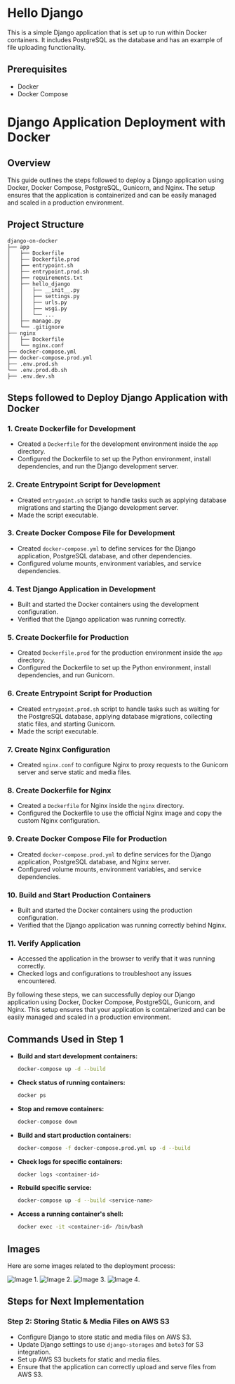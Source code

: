 # Hello Django

This is a simple Django application that is set up to run within Docker containers. It includes PostgreSQL as the database and has an example of file uploading functionality.

## Prerequisites

- Docker
- Docker Compose

# Django Application Deployment with Docker

## Overview
This guide outlines the steps followed to deploy a Django application using Docker, Docker Compose, PostgreSQL, Gunicorn, and Nginx. The setup ensures that the application is containerized and can be easily managed and scaled in a production environment.

## Project Structure

```
django-on-docker
├── app
│   ├── Dockerfile
│   ├── Dockerfile.prod
│   ├── entrypoint.sh
│   ├── entrypoint.prod.sh
│   ├── requirements.txt
│   ├── hello_django
│   │   ├── __init__.py
│   │   ├── settings.py
│   │   ├── urls.py
│   │   ├── wsgi.py
│   │   └── ...
│   ├── manage.py
│   └── .gitignore
├── nginx
│   ├── Dockerfile
│   └── nginx.conf
├── docker-compose.yml
├── docker-compose.prod.yml
├── .env.prod.sh
└── .env.prod.db.sh
├── .env.dev.sh

```

## Steps followed to Deploy Django Application with Docker

### 1. Create Dockerfile for Development
- Created a `Dockerfile` for the development environment inside the `app` directory.
- Configured the Dockerfile to set up the Python environment, install dependencies, and run the Django development server.

### 2. Create Entrypoint Script for Development
- Created `entrypoint.sh` script to handle tasks such as applying database migrations and starting the Django development server.
- Made the script executable.

### 3. Create Docker Compose File for Development
- Created `docker-compose.yml` to define services for the Django application, PostgreSQL database, and other dependencies.
- Configured volume mounts, environment variables, and service dependencies.

### 4. Test Django Application in Development
- Built and started the Docker containers using the development configuration.
- Verified that the Django application was running correctly.

### 5. Create Dockerfile for Production
- Created `Dockerfile.prod` for the production environment inside the `app` directory.
- Configured the Dockerfile to set up the Python environment, install dependencies, and run Gunicorn.

### 6. Create Entrypoint Script for Production
- Created `entrypoint.prod.sh` script to handle tasks such as waiting for the PostgreSQL database, applying database migrations, collecting static files, and starting Gunicorn.
- Made the script executable.

### 7. Create Nginx Configuration
- Created `nginx.conf` to configure Nginx to proxy requests to the Gunicorn server and serve static and media files.

### 8. Create Dockerfile for Nginx
- Created a `Dockerfile` for Nginx inside the `nginx` directory.
- Configured the Dockerfile to use the official Nginx image and copy the custom Nginx configuration.

### 9. Create Docker Compose File for Production
- Created `docker-compose.prod.yml` to define services for the Django application, PostgreSQL database, and Nginx server.
- Configured volume mounts, environment variables, and service dependencies.

### 10. Build and Start Production Containers
- Built and started the Docker containers using the production configuration.
- Verified that the Django application was running correctly behind Nginx.

### 11. Verify Application
- Accessed the application in the browser to verify that it was running correctly.
- Checked logs and configurations to troubleshoot any issues encountered.


By following these steps, we can successfully deploy our Django application using Docker, Docker Compose, PostgreSQL, Gunicorn, and Nginx. This setup ensures that your application is containerized and can be easily managed and scaled in a production environment.

## Commands Used in Step 1

- **Build and start development containers:**
  ```bash
  docker-compose up -d --build
  ```

- **Check status of running containers:**
  ```bash
  docker ps
  ```

- **Stop and remove containers:**
  ```bash
  docker-compose down
  ```

- **Build and start production containers:**
  ```bash
  docker-compose -f docker-compose.prod.yml up -d --build
  ```

- **Check logs for specific containers:**
  ```bash
  docker logs <container-id>
  ```

- **Rebuild specific service:**
  ```bash
  docker-compose up -d --build <service-name>
  ```

- **Access a running container's shell:**
  ```bash
  docker exec -it <container-id> /bin/bash
  ```

## Images
Here are some images related to the deployment process:

![Image 1](images/image-01.png).
![Image 2](images/image-02.png).
![Image 3](images/image-03.png).
![Image 4](images/image-04.png).


## Steps for Next Implementation

### Step 2: Storing Static & Media Files on AWS S3
- Configure Django to store static and media files on AWS S3.
- Update Django settings to use `django-storages` and `boto3` for S3 integration.
- Set up AWS S3 buckets for static and media files.
- Ensure that the application can correctly upload and serve files from AWS S3.